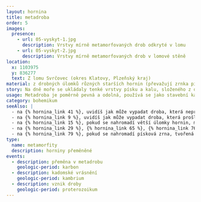 ```yaml
---
layout: hornina
title: metadroba
order: 5
images:
  presence:
    - url: 05-vyskyt-1.jpg
      description: Vrstvy mírně metamorfovaných drob odkryté v lomu
    - url: 05-vyskyt-2.jpg
      description: Vrstvy mírně metamorfovaných drob v lomové stěně
location:
  x: 1103975
  y: 836277
  text: Z lomu Svrčovec (okres Klatovy, Plzeňský kraj)
material: z drobných úlomků různých starších hornin (převažují zrnka pískové frakce, tj. větší než 0,063 mm a menší než 2 mm)
story: Na dně moře se ukládaly tenké vrstvy písku a kalu, složeného z drobounkých úlomků starších hornin. Při variském vrásnění byly vrstvy sedimentů zprohýbány do vrás, mírně ohřáty a stlačeny. Hornina tak získala o něco větší pevnost. Střídání tenkých vrstviček hrubších a jemnějších zrn je ale stále patrné. 
usage: Metadroba je poměrně pevná a odolná, používá se jako stavební kámen. Těží se v lomu, drtí se na menší kousky, které se pak třídí podle velikosti. Přidává se do betonových a asfaltových směsí pro stavební účely.
category: bohemikum
seeAlso: |
  - na {% hornina_link 41 %}, uvidíš jak může vypadat droba, která neprošla metamorfózou
  - na {% hornina_link 9 %}, uvidíš jak může vypadat droba, která prošla metamorfózou při mnohem vyšší teplotě
  - na {% hornina_link 15 %}, pokud se nahromadí větší úlomky hornin, místo droby vznikne drobový slepenec
  - na {% hornina_link 29 %}, {% hornina_link 65 %}, {% hornina_link 76 %} a {% hornina_link 91 %}, pokud se nahromadí písková zrna, tvořená převážně křemenem, vznikají pískovce
  - na {% hornina_link 79 %}, pokud se nahromadí písková zrna, tvořená z podstatné části živci, vznikne arkóza
type:
  name: metamorfity
  description: horniny přeměněné
events:
  - description: přeměna v metadrobu
    geologic-period: karbon
  - description: kadomské vrásnění
    geologic-period: kambrium
  - description: vznik droby
    geologic-period: proterozoikum
---
```

